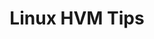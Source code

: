 ---
lang: de
layout: doc
redirect_from:
- /de/wiki/LinuxHVMTips/
- /de/doc/LinuxHVMTips/
- /de/doc/linux-hvm-tips/
redirect_to: https://github.com/Qubes-Community/Contents/blob/master/docs/os/linux-hvm-tips.md
ref: 82
title: Linux HVM Tips
---